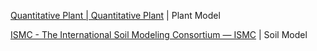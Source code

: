 
[Quantitative Plant | Quantitative Plant](https://www.quantitative-plant.org/) | Plant Model

[ISMC - The International Soil Modeling Consortium — ISMC](https://soil-modeling.org/) | Soil Model